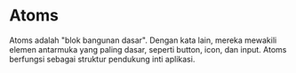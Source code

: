 # Atoms

Atoms adalah "blok bangunan dasar". Dengan kata lain, mereka mewakili elemen antarmuka yang paling dasar, seperti button, icon, dan input. Atoms berfungsi sebagai struktur pendukung inti aplikasi.